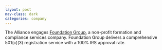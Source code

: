 ```yaml
---
layout: post
nav-class: dark
categories: company
---
```

The Alliance engages
<a href="https://www.501c3.org">Foundation Group</a>,
a non-profit formation and compliance services company. Foundation
Group delivers a comprehensive 501(c)(3) registration service with
a 100% IRS approval rate.
